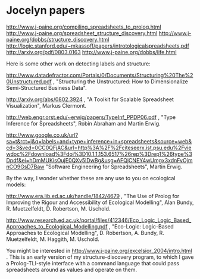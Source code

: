 # Jocelyn papers

http://www.j-paine.org/compiling_spreadsheets_to_prolog.html
http://www.j-paine.org/spreadsheet_structure_discovery.html
http://www.j-paine.org/dobbs/structure_discovery.html
http://logic.stanford.edu/~mkassoff/papers/introtologicalspreadsheets.pdf
http://arxiv.org/pdf/0803.0163
http://www.j-paine.org/dobbs/life.html

Here is some other work on detecting labels and structure:

http://www.datadefractor.com/Portals/0/Documents/Structuring%20The%20Unstructured.pdf
, "Structuring the Unstructured: How to Dimensionalize Semi-Structured
Business Data".

http://arxiv.org/abs/0802.3924 , "A Toolkit for Scalable Spreadsheet
Visualization", Markus Clermont.

http://web.engr.orst.edu/~erwig/papers/TypeInf_PPDP06.pdf , "Type
Inference for Spreadsheets", Robin Abraham and Martin Erwig.

http://www.google.co.uk/url?sa=t&rct=j&q=labels+and+type+inference+in+spreadsheets&source=web&cd=3&ved=0CC0QFjAC&url=http%3A%2F%2Fciteseerx.ist.psu.edu%2Fviewdoc%2Fdownload%3Fdoi%3D10.1.1.153.6517%26rep%3Drep1%26type%3Dpdf&ei=hDmMUKisOujE0QXv5IDwBg&usg=AFQjCNEY4wUmgx3xdnFvOjmnCO9GsD7Baw
"Software Engineering for Spreadsheets", Martin Erwig.

By the way, I wonder whether these are any use to you on ecological
models:

http://www.era.lib.ed.ac.uk/handle/1842/4679 , "The Use of Prolog for
Improving the Rigour and Accessibility of Ecological Modelling", Alan
Bundy, R. Muetzelfeldt, D. Robertson, M. Uschold.

http://www.research.ed.ac.uk/portal/files/412346/Eco_Logic_Logic_Based_Approaches_to_Ecological_Modelling.pdf
, "Eco-Logic: Logic-Based Approaches to Ecological Modelling", D.
Robertson, A. Bundy, R. Muetzelfeldt, M. Haggith, M. Uschold.

You might be interested in
http://www.j-paine.org/excelsior_2004/intro.html . This is an early
version of my structure-discovery program, to which I gave a
Prolog-TLI-style interface with a command language that could pass
spreadsheets around as values and operate on them.

